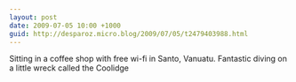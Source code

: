 ```yaml
---
layout: post
date: 2009-07-05 10:00 +1000
guid: http://desparoz.micro.blog/2009/07/05/t2479403988.html
---
```

Sitting in a coffee shop with free wi-fi in Santo, Vanuatu. Fantastic diving on a little wreck called the Coolidge
